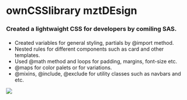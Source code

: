 # ownCSSlibrary mztDEsign

### Created a lightwaight CSS for developers by comiling SAS.

#### 
- Created variables for general styling, partials by @import method.
- Nested rules for different components such as card and other templates.
- Used @math method and loops for padding, margins, font-size etc. 
- @maps for color palets or for variations. 
- @mixins, @include, @exclude for utility classes such as navbars and etc.


![](screen.gif)
